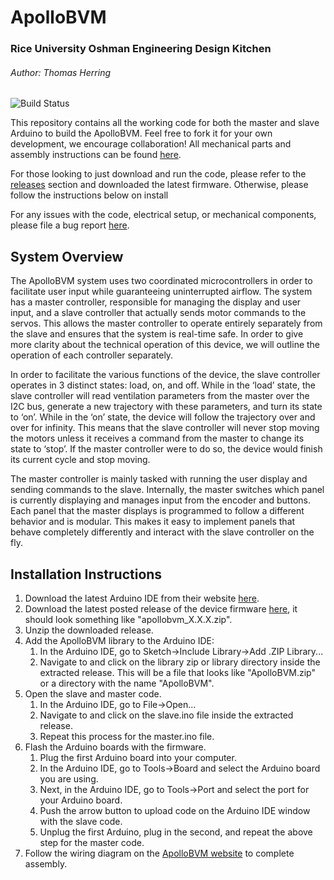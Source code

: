 # ApolloBVM

### Rice University Oshman Engineering Design Kitchen

###### Author: Thomas Herring

![Build Status](https://travis-ci.com/apollobvm/apollobvm_pio.svg?token=yNiqGT423d2fSsg9ELix&branch=master)

<!--[![Build Status](https://github.com/apollobvm/apollobvm/workflows/test/badge.svg)](https://github.com/arduino/arduino-cli-example/actions)-->

This repository contains all the working code for both the master and slave Arduino to build the ApolloBVM. Feel free to fork it for your own development, we encourage collaboration! All mechanical parts and assembly instructions can be found [here](http://oedk.rice.edu/apollobvm).

For those looking to just download and run the code, please refer to the [releases](https://github.com/apollobvm/apollobvm/releases) section and downloaded the latest firmware. Otherwise, please follow the instructions below on install

For any issues with the code, electrical setup, or mechanical components, please file a bug report [here](https://github.com/apollobvm/apollobvm/issues).

## System Overview

The ApolloBVM system uses two coordinated microcontrollers in order to facilitate user input while guaranteeing uninterrupted airflow. The system has a master controller, responsible for managing the display and user input, and a slave controller that actually sends motor commands to the servos. This allows the master controller to operate entirely separately from the slave and ensures that the system is real-time safe. In order to give more clarity about the technical operation of this device, we will outline the operation of each controller separately.

In order to facilitate the various functions of the device, the slave controller operates in 3 distinct states: load, on, and off. While in the ‘load’ state, the slave controller will read ventilation parameters from the master over the I2C bus, generate a new trajectory with these parameters, and turn its state to ‘on’. While in the ‘on’ state, the device will follow the trajectory over and over for infinity. This means that the slave controller will never stop moving the motors unless it receives a command from the master to change its state to ‘stop’. If the master controller were to do so, the device would finish its current cycle and stop moving.

The master controller is mainly tasked with running the user display and sending commands to the slave. Internally, the master switches which panel is currently displaying and manages input from the encoder and buttons. Each panel that the master displays is programmed to follow a different behavior and is modular. This makes it easy to implement panels that behave completely differently and interact with the slave controller on the fly.

## Installation Instructions

1. Download the latest Arduino IDE from their website [here](https://www.arduino.cc/en/Main/Software).
2. Download the latest posted release of the device firmware [here](https://github.com/apollobvm/apollobvm/releases), it should look something like "apollobvm_X.X.X.zip".
3. Unzip the downloaded release.
4. Add the ApolloBVM library to the Arduino IDE:
   1. In the Arduino IDE, go to Sketch->Include Library->Add .ZIP Library...
   2. Navigate to and click on the library zip or library directory inside the extracted release. This will be a file that looks like "ApolloBVM.zip" or a directory with the name "ApolloBVM".
5. Open the slave and master code.
   1. In the Arduino IDE, go to File->Open...
   2. Navigate to and click on the slave.ino file inside the extracted release.
   3. Repeat this process for the master.ino file.
6. Flash the Arduino boards with the firmware.
   1. Plug the first Arduino board into your computer.
   2. In the Arduino IDE, go to Tools->Board and select the Arduino board you are using.
   3. Next, in the Arduino IDE, go to Tools->Port and select the port for your Arduino board.
   4. Push the arrow button to upload code on the Arduino IDE window with the slave code.
   5. Unplug the first Arduino, plug in the second, and repeat the above step for the master code.
7. Follow the wiring diagram on the [ApolloBVM website](http://oedk.rice.edu/apollobvm) to complete assembly.
